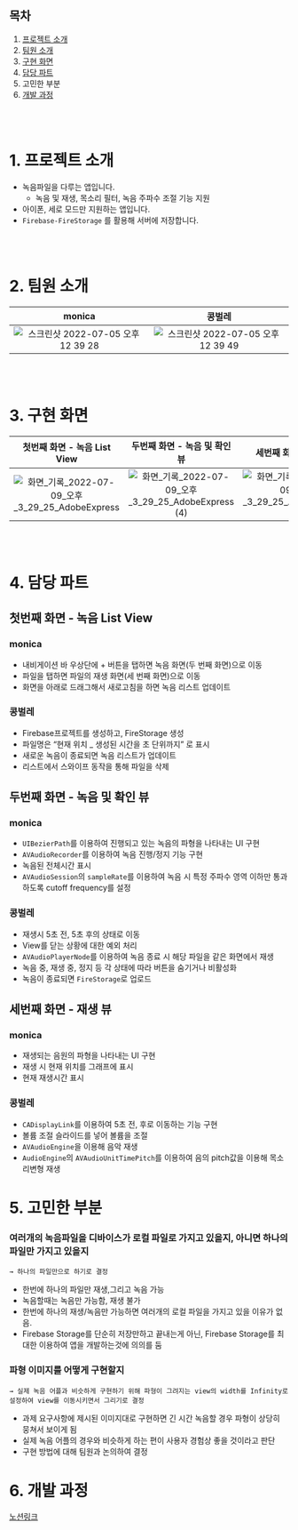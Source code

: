 ## 목차
1. [프로젝트 소개](https://github.com/Kim-Junhwan/ios-wanted-VoiceRecorder#1-%ED%94%84%EB%A1%9C%EC%A0%9D%ED%8A%B8-%EC%86%8C%EA%B0%9C)
2. [팀원 소개](https://github.com/Kim-Junhwan/ios-wanted-VoiceRecorder#2-%ED%8C%80%EC%9B%90-%EC%86%8C%EA%B0%9C)
3. [구현 화면](https://github.com/Kim-Junhwan/ios-wanted-VoiceRecorder#2-%ED%8C%80%EC%9B%90-%EC%86%8C%EA%B0%9C)
4. [담당 파트](https://github.com/Kim-Junhwan/ios-wanted-VoiceRecorder#4-%EB%8B%B4%EB%8B%B9-%ED%8C%8C%ED%8A%B8)
5. 고민한 부분
6. [개발 과정](https://github.com/Kim-Junhwan/ios-wanted-VoiceRecorder#5-%EA%B0%9C%EB%B0%9C-%EA%B3%BC%EC%A0%95)



</br></br>
# 1. 프로젝트 소개
- 녹음파일을 다루는 앱입니다.
    - 녹음 및 재생, 목소리 필터, 녹음 주파수 조절 기능 지원
- 아이폰, 세로 모드만 지원하는 앱입니다.
- `Firebase-FireStorage` 를 활용해 서버에 저장합니다.

</br></br>
# 2. 팀원 소개

| monica | 콩벌레 |
|:---:|:---:|
|![스크린샷 2022-07-05 오후 12 39 28](https://user-images.githubusercontent.com/66169740/177245353-2c07bcd1-ffee-4d2d-923b-f1867aba606d.png)|![스크린샷 2022-07-05 오후 12 39 49](https://user-images.githubusercontent.com/66169740/177245382-ce7471c7-0401-4eb9-97de-1b59bef22d7f.png)|


</br></br>
# 3. 구현 화면

| 첫번째 화면 - 녹음 List View| 두번째 화면 - 녹음 및 확인 뷰 | 세번째 화면 - 재생 뷰 |
|:---:|:---:|:---:|
|![화면_기록_2022-07-09_오후_3_29_25_AdobeExpress](https://user-images.githubusercontent.com/66169740/178095558-90b06648-8589-4dfb-81c5-30dd7df14c61.gif)|![화면_기록_2022-07-09_오후_3_29_25_AdobeExpress (4)](https://user-images.githubusercontent.com/66169740/178095665-01baadd9-7a9d-4675-854b-dce30baf8b0f.gif)|![화면_기록_2022-07-09_오후_3_29_25_AdobeExpress (3)](https://user-images.githubusercontent.com/66169740/178095703-35212a18-6d47-4806-874e-1275ce6d3dd7.gif)|


</br></br>
# 4. 담당 파트
## 첫번째 화면 - 녹음 List View
### monica
- 내비게이션 바 우상단에 + 버튼을 탭하면 녹음 화면(두 번째 화면)으로 이동
- 파일을 탭하면 파일의 재생 화면(세 번째 화면)으로 이동
- 화면을 아래로 드래그해서 새로고침을 하면 녹음 리스트 업데이트
### 콩벌레
- Firebase프로젝트를 생성하고, FireStorage 생성
- 파일명은 “현재 위치 _ 생성된 시간을 초 단위까지” 로 표시
- 새로운 녹음이 종료되면 녹음 리스트가 업데이트
- 리스트에서 스와이프 동작을 통해 파일을 삭제
## 두번째 화면 - 녹음 및 확인 뷰
### monica
- `UIBezierPath`를 이용하여 진행되고 있는 녹음의 파형을 나타내는 UI 구현
- `AVAudioRecorder`를 이용하여 녹음 진행/정지 기능 구현
- 녹음된 전체시간 표시
- `AVAudioSession`의 `sampleRate`를 이용하여 녹음 시 특정 주파수 영역 이하만 통과하도록 cutoff frequency를 설정
### 콩벌레
- 재생시 5초 전, 5초 후의 상태로 이동
- View를 닫는 상황에 대한 예외 처리
- `AVAudioPlayerNode`를 이용하여 녹음 종료 시 해당 파일을 같은 화면에서 재생
- 녹음 중, 재생 중, 정지 등 각 상태에 따라 버튼을 숨기거나 비활성화
- 녹음이 종료되면 `FireStorage`로 업로드
## 세번째 화면 - 재생 뷰
### monica
- 재생되는 음원의 파형을 나타내는 UI 구현
- 재생 시 현재 위치를 그래프에 표시
- 현재 재생시간 표시
### 콩벌레
- `CADisplayLink`를 이용하여 5초 전, 후로 이동하는 기능 구현
- 볼륨 조절 슬라이드를 넣어 볼륨을 조절
- `AVAudioEngine`을 이용해 음악 재생
- `AudioEngine`의 `AVAudioUnitTimePitch`를 이용하여 음의 pitch값을 이용해 목소리변형 재생

# 5. 고민한 부분
### 여러개의 녹음파일을 디바이스가 로컬 파일로 가지고 있을지, 아니면 하나의 파일만 가지고 있을지
```
→ 하나의 파일만으로 하기로 결정
```
- 한번에 하나의 파일만 재생,그리고 녹음 가능
- 녹음할때는 녹음만 가능함, 재생 불가
- 한번에 하나의 재생/녹음만 가능하면 여러개의 로컬 파일을 가지고 있을 이유가 없음. 
- Firebase Storage를 단순히 저장만하고 끝내는게 아닌, Firebase Storage를 최대한 이용하여 앱을 개발하는것에 의의를 둠

### 파형 이미지를 어떻게 구현할지
```
→ 실제 녹음 어플과 비슷하게 구현하기 위해 파형이 그려지는 view의 width를 Infinity로 설정하여 view를 이동시키면서 그리기로 결정
```
- 과제 요구사항에 제시된 이미지대로 구현하면 긴 시간 녹음할 경우 파형이 상당히 뭉쳐서 보이게 됨
- 실제 녹음 어플의 경우와 비슷하게 하는 편이 사용자 경험상 좋을 것이라고 판단
- 구현 방법에 대해 팀원과 논의하여 결정

# 6. 개발 과정
[노션링크](https://broken-redcurrant-2ce.notion.site/dc233bcf874c4ab191fe50244a0bacad)
